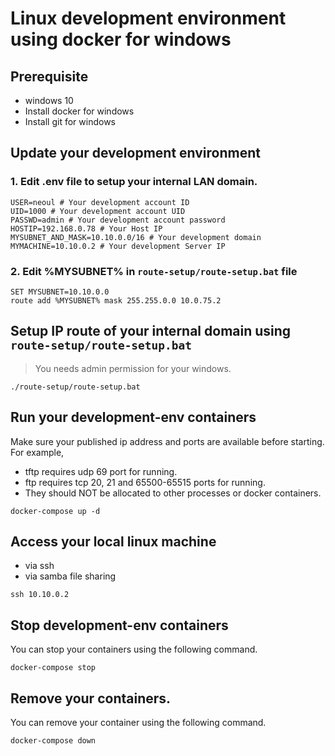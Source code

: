 
# Linux development environment using docker for windows

## Prerequisite

- windows 10
- Install docker for windows
- Install git for windows

## Update your development environment

### 1. Edit .env file to setup your internal LAN domain.

``` shell
USER=neoul # Your development account ID
UID=1000 # Your development account UID
PASSWD=admin # Your development account password
HOSTIP=192.168.0.78 # Your Host IP
MYSUBNET_AND_MASK=10.10.0.0/16 # Your development domain
MYMACHINE=10.10.0.2 # Your development Server IP
```

### 2. Edit %MYSUBNET% in `route-setup/route-setup.bat` file

``` dos
SET MYSUBNET=10.10.0.0
route add %MYSUBNET% mask 255.255.0.0 10.0.75.2
```

## Setup IP route of your internal domain using `route-setup/route-setup.bat`

> You needs admin permission for your windows.

``` dos
./route-setup/route-setup.bat
```

## Run your development-env containers

Make sure your published ip address and ports are available before starting.
For example, 
- tftp requires udp 69 port for running.
- ftp requires tcp 20, 21 and 65500-65515 ports for running.
- They should NOT be allocated to other processes or docker containers.

```shell
docker-compose up -d
```

## Access your local linux machine

- via ssh
- via samba file sharing

``` shell
ssh 10.10.0.2
```

## Stop development-env containers

You can stop your containers using the following command.

```shell
docker-compose stop
```

## Remove your containers.

You can remove your container using the following command.

```shell
docker-compose down
```
